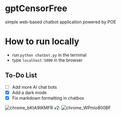 # gptCensorFree
simple web-based chatbot application powered by POE

# How to run locally
- run `python chatbot.py` in the terminal
- type `localhost:5000` in the browser

## To-Do List
- [ ] Add more AI chat bots
- [x] Add a dark mode
- [x] Fix markdown formatting in chatbox

![chrome_bKtA9tKMFR](https://user-images.githubusercontent.com/47940043/232313951-750d8a4a-6a67-4826-b8c8-fc6b589f38f6.png)
v2:
![chrome_WPmio800BF](https://user-images.githubusercontent.com/47940043/233191622-a9f92a4c-bcf8-4edd-b46f-415cc74eb07d.png)
